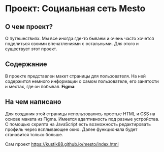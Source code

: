 # Проект: Социальная сеть Mesto

## О чем проект?

О путешествиях. Мы все иногда где-то бываем и очень часто хочется поделиться своими впечатлениями с остальными. Для этого и существует этот проект.

## Содержание

В проекте представлен макет страницы для пользователя. На ней содержится немного информации о самом пользователе, его занятости и местах, где он побывал.
**Figma**

## На чем написано

Для создания этой страницы использовались простые HTML и CSS на основе макета из Figma. Имеется адаптивность под разные устройства. С помощью скрипта на JavaScript есть возможность редактировать профиль через всплывающее окно. Далее функционала будет становится только больше.


 Сам проект  https://kustik88.github.io/mesto/index.html
